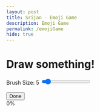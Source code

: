 ```yaml
---
layout: post
title: Srijan - Emoji Game
description: Emoji Game
permalink: /emojiGame
hide: true
---
```


<link rel="stylesheet" href="emoji.css">
<h1>Draw something!</h1>
<p id="emojiPrompt"></p>
<div id="container">
    <div id="controls">
        <div id="colorPicker"></div>
        <label for="brushSize">Brush Size: <span id="brushSizeValue">5</span></label>
        <input type="range" id="brushSize" min="1" max="50" value="5">
    </div>
    <canvas id="drawingCanvas" width="160" height="160"></canvas>
    <br>
    <button id="doneButton">Done</button>
    <!-- Progress bar -->
    <div id="progressContainer">
        <div id="progressBar"></div>
        <span id="progressPercent">0%</span>
    </div>
    <div id="result"></div>
</div>
<script src="https://cdn.jsdelivr.net/npm/@jaames/iro@5"></script>
<script async src="https://docs.opencv.org/4.x/opencv.js" type="text/javascript"></script>
<script>
    const canvas = document.getElementById('drawingCanvas');
    const ctx = canvas.getContext('2d');
    let drawing = false;
    let brushColor = '#FF0000'; // Default color
    let brushSize = 5; // Default brush size
    // Initialize IRO color picker
    const colorPicker = new iro.ColorPicker("#colorPicker", {
        width: 200,
        color: "#FF0000" // Default color
    });
    // Update the color when user picks a color
    colorPicker.on('color:change', function(color) {
        brushColor = color.hexString;
    });
    function toggleInvert() {
        const canvas = document.getElementById('drawingCanvas');
        // if (canvas.style.filter === 'invert(1)') {
            canvas.style.filter = 'none';
        // } else {
        //     canvas.style.filter = 'invert(1)';
        // }
    }
    // Brush size slider event
    const brushSizeSlider = document.getElementById('brushSize');
    const brushSizeValue = document.getElementById('brushSizeValue');
    brushSizeSlider.addEventListener('input', function() {
        brushSize = brushSizeSlider.value;
        brushSizeValue.textContent = brushSize;
    });
    // Event listeners for drawing
    canvas.addEventListener('mousedown', startDrawing);
    canvas.addEventListener('mouseup', stopDrawing);
    canvas.addEventListener('mousemove', draw);
    function startDrawing(e) {
        drawing = true;
        toggleInvert()
        draw(e);  // Start drawing right away
    }
    function stopDrawing() {
        drawing = false;
        ctx.beginPath();  // Reset path so no unintended lines are drawn
    }
    function draw(e) {
        if (!drawing) return;
        ctx.lineWidth = brushSize;
        ctx.lineCap = 'round';
        ctx.strokeStyle = brushColor;
        ctx.lineTo(e.clientX - canvas.offsetLeft, e.clientY - canvas.offsetTop + 40);
        ctx.stroke();
        ctx.beginPath();
        ctx.moveTo(e.clientX - canvas.offsetLeft, e.clientY - canvas.offsetTop + 40);
        // invertCanvasColors();
    }// Emoji prompts array
    const emojiPrompts = ["😀", "😢", "😍", "😎", "🤔", "😡", "💀", "👻", "🍕", "🍔", "🌈", "⚽", "🐶", "🐱"];
    // Randomly select an emoji prompt for the user
    const selectedEmojiPrompt = emojiPrompts[Math.floor(Math.random() * emojiPrompts.length)];
    document.getElementById('emojiPrompt').innerHTML = `Try to draw this emoji: ${selectedEmojiPrompt}`;
    // Load emoji images from a folder (accessible via URL)
    const emojiImages = [];
    const numberOfEmojis = 846; // Change to the number of emoji images you have
    for (let i = 1; i <= numberOfEmojis; i++) {
        const img = new Image();
        img.crossOrigin = 'Anonymous';
        img.src = `https://raw.githubusercontent.com/tmm1/emoji-extractor/master/images/160x160/${i}.png`;
        emojiImages.push(img);
    }
    function computeMSE(imgData1, imgData2) {
        const data1 = imgData1.data;
        const data2 = imgData2.data;
        let mse = 0;
        for (let i = 0; i < data1.length; i += 4) {
            const rDiff = data1[i] - data2[i];
            const gDiff = data1[i + 1] - data2[i + 1];
            const bDiff = data1[i + 2] - data2[i + 2];
            mse += (rDiff * rDiff + gDiff * gDiff + bDiff * bDiff) / 3;
        }
        return mse / (imgData1.width * imgData1.height);
    }
    document.getElementById('doneButton').addEventListener('click', function() {
        const userImage = ctx.getImageData(0, 0, canvas.width, canvas.height);
        // Initialize an array to store the top 3 closest emojis with their MSE values
        const topMatches = [
            { emoji: null, mse: Infinity },
            { emoji: null, mse: Infinity },
            { emoji: null, mse: Infinity }
        ];
        let currentIndex = 0;
        function processNextEmoji() {
            if (currentIndex >= numberOfEmojis) {
                // Once processing is done, display the top 3 closest matching emojis
                const resultDiv = document.getElementById('result');
                resultDiv.innerHTML = '<h3>Top 3 Closest Emoji Matches:</h3>';
                // Display all 3 emojis in a row
                topMatches.forEach(match => {
                    const imgElement = document.createElement('img');
                    imgElement.src = match.emoji.src;
                    resultDiv.appendChild(imgElement);
                });
                return;
            }
            const emojiImage = emojiImages[currentIndex];
            // Update progress bar and percentage
            const progressBar = document.getElementById('progressBar');
            const progressPercent = document.getElementById('progressPercent');
            const percentage = ((currentIndex + 1) / numberOfEmojis) * 100;
            progressBar.style.width = `${percentage}%`;
            progressPercent.textContent = `${Math.round(percentage)}%`; // Update the percentage display
            // Draw the emoji image on a temporary canvas
            const tempCanvas = document.createElement('canvas');
            tempCanvas.width = 160;
            tempCanvas.height = 160;
            const tempCtx = tempCanvas.getContext('2d');
            tempCtx.drawImage(emojiImage, 0, 0, 160, 160);
            const emojiImageData = tempCtx.getImageData(0, 0, 160, 160);
            // Compute MSE between user drawing and emoji
            const mse = computeMSE(userImage, emojiImageData);
            // Check if the current emoji belongs in the top 3
            if (mse < topMatches[2].mse) {
                topMatches[2] = { emoji: emojiImage, mse: mse }; // Replace the 3rd place match
                // Sort the matches to keep the best (lowest MSE) at the top
                topMatches.sort((a, b) => a.mse - b.mse);
            }
            // Move to the next emoji after a slight delay to allow the UI to update
            currentIndex++;
            setTimeout(processNextEmoji, 0); // Use setTimeout to release control and let the UI update
        }
        // Start processing emojis
        processNextEmoji();
    });
</script>